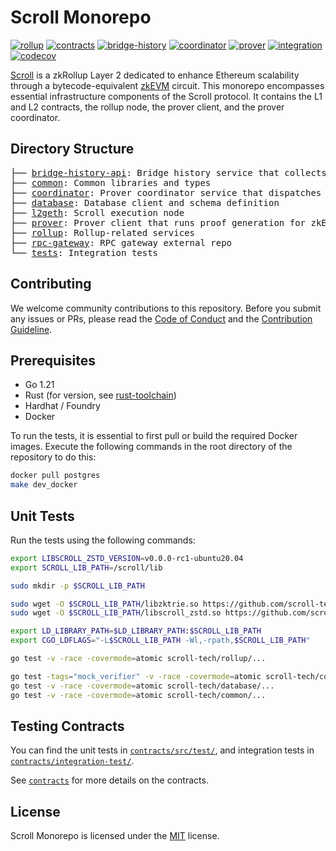 # Scroll Monorepo

[![rollup](https://github.com/scroll-tech/scroll/actions/workflows/rollup.yml/badge.svg)](https://github.com/scroll-tech/scroll/actions/workflows/rollup.yml)
[![contracts](https://github.com/scroll-tech/scroll/actions/workflows/contracts.yml/badge.svg)](https://github.com/scroll-tech/scroll/actions/workflows/contracts.yml)
[![bridge-history](https://github.com/scroll-tech/scroll/actions/workflows/bridge_history_api.yml/badge.svg)](https://github.com/scroll-tech/scroll/actions/workflows/bridge_history_api.yml)
[![coordinator](https://github.com/scroll-tech/scroll/actions/workflows/coordinator.yml/badge.svg)](https://github.com/scroll-tech/scroll/actions/workflows/coordinator.yml)
[![prover](https://github.com/scroll-tech/scroll/actions/workflows/prover.yml/badge.svg)](https://github.com/scroll-tech/scroll/actions/workflows/prover.yml)
[![integration](https://github.com/scroll-tech/scroll/actions/workflows/integration.yml/badge.svg)](https://github.com/scroll-tech/scroll/actions/workflows/integration.yml)
[![codecov](https://codecov.io/gh/scroll-tech/scroll/branch/develop/graph/badge.svg?token=VJVHNQWGGW)](https://codecov.io/gh/scroll-tech/scroll)

<a href="https://scroll.io">Scroll</a> is a zkRollup Layer 2 dedicated to enhance Ethereum scalability through a bytecode-equivalent [zkEVM](https://github.com/scroll-tech/zkevm-circuits) circuit. This monorepo encompasses essential infrastructure components of the Scroll protocol. It contains the L1 and L2 contracts, the rollup node, the prover client, and the prover coordinator.

## Directory Structure

<pre>
├── <a href="./bridge-history-api/">bridge-history-api</a>: Bridge history service that collects deposit and withdraw events from both L1 and L2 chains and generates withdrawal proofs
├── <a href="./common/">common</a>: Common libraries and types
├── <a href="./coordinator/">coordinator</a>: Prover coordinator service that dispatches proving tasks to provers
├── <a href="./database">database</a>: Database client and schema definition
├── <a href="./src">l2geth</a>: Scroll execution node
├── <a href="./prover">prover</a>: Prover client that runs proof generation for zkEVM circuit and aggregation circuit
├── <a href="./rollup">rollup</a>: Rollup-related services
├── <a href="./rpc-gateway">rpc-gateway</a>: RPC gateway external repo
└── <a href="./tests">tests</a>: Integration tests
</pre>

## Contributing

We welcome community contributions to this repository. Before you submit any issues or PRs, please read the [Code of Conduct](CODE_OF_CONDUCT.md) and the [Contribution Guideline](CONTRIBUTING.md).

## Prerequisites
+ Go 1.21
+ Rust (for version, see [rust-toolchain](./common/libzkp/impl/rust-toolchain))
+ Hardhat / Foundry
+ Docker

To run the tests, it is essential to first pull or build the required Docker images. Execute the following commands in the root directory of the repository to do this:

```bash
docker pull postgres
make dev_docker
```

## Unit Tests

Run the tests using the following commands:

```bash
export LIBSCROLL_ZSTD_VERSION=v0.0.0-rc1-ubuntu20.04
export SCROLL_LIB_PATH=/scroll/lib

sudo mkdir -p $SCROLL_LIB_PATH

sudo wget -O $SCROLL_LIB_PATH/libzktrie.so https://github.com/scroll-tech/da-codec/releases/download/$LIBSCROLL_ZSTD_VERSION/libzktrie.so
sudo wget -O $SCROLL_LIB_PATH/libscroll_zstd.so https://github.com/scroll-tech/da-codec/releases/download/$LIBSCROLL_ZSTD_VERSION/libscroll_zstd.so

export LD_LIBRARY_PATH=$LD_LIBRARY_PATH:$SCROLL_LIB_PATH
export CGO_LDFLAGS="-L$SCROLL_LIB_PATH -Wl,-rpath,$SCROLL_LIB_PATH"

go test -v -race -covermode=atomic scroll-tech/rollup/...

go test -tags="mock_verifier" -v -race -covermode=atomic scroll-tech/coordinator/...
go test -v -race -covermode=atomic scroll-tech/database/...
go test -v -race -covermode=atomic scroll-tech/common/...
```

## Testing Contracts

You can find the unit tests in [`contracts/src/test/`](/contracts/src/test/), and integration tests in [`contracts/integration-test/`](/contracts/integration-test/).

See [`contracts`](/contracts) for more details on the contracts.

## License

Scroll Monorepo is licensed under the [MIT](./LICENSE) license.
